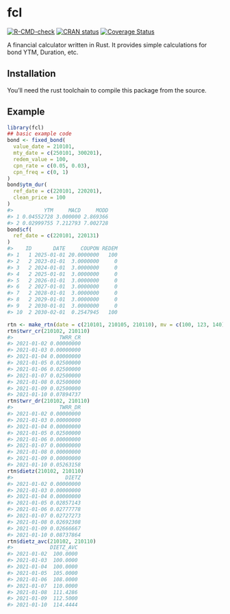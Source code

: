 
<!-- README.md is generated from README.Rmd.  Please edit that file -->

# fcl

<!-- badges: start -->

[![R-CMD-check](https://github.com/shrektan/fcl/workflows/R-CMD-check/badge.svg)](https://github.com/shrektan/fcl/actions)
[![CRAN
status](https://www.r-pkg.org/badges/version/fcl)](https://CRAN.R-project.org/package=fcl)
[![Coverage
Status](https://coveralls.io/repos/github/shrektan/fcl/badge.svg?branch=main)](https://coveralls.io/github/shrektan/fcl?branch=main)
<!-- badges: end -->

A financial calculator written in Rust. It provides simple calculations
for bond YTM, Duration, etc.

## Installation

You’ll need the rust toolchain to compile this package from the source.

## Example

``` r
library(fcl)
## basic example code
bond <- fixed_bond(
  value_date = 210101,
  mty_date = c(250101, 300201),
  redem_value = 100,
  cpn_rate = c(0.05, 0.03),
  cpn_freq = c(0, 1)
)
bond$ytm_dur(
  ref_date = c(220101, 220201),
  clean_price = 100
)
#>          YTM     MACD     MODD
#> 1 0.04552728 3.000000 2.869366
#> 2 0.02999755 7.212793 7.002728
bond$cf(
  ref_date = c(220101, 220131)
)
#>    ID       DATE     COUPON REDEM
#> 1   1 2025-01-01 20.0000000   100
#> 2   2 2023-01-01  3.0000000     0
#> 3   2 2024-01-01  3.0000000     0
#> 4   2 2025-01-01  3.0000000     0
#> 5   2 2026-01-01  3.0000000     0
#> 6   2 2027-01-01  3.0000000     0
#> 7   2 2028-01-01  3.0000000     0
#> 8   2 2029-01-01  3.0000000     0
#> 9   2 2030-01-01  3.0000000     0
#> 10  2 2030-02-01  0.2547945   100

rtn <- make_rtn(date = c(210101, 210105, 210110), mv = c(100, 123, 140), pl = c(0, 3, 7))
rtn$twrr_cr(210102, 210110)
#>               TWRR_CR
#> 2021-01-02 0.00000000
#> 2021-01-03 0.00000000
#> 2021-01-04 0.00000000
#> 2021-01-05 0.02500000
#> 2021-01-06 0.02500000
#> 2021-01-07 0.02500000
#> 2021-01-08 0.02500000
#> 2021-01-09 0.02500000
#> 2021-01-10 0.07894737
rtn$twrr_dr(210102, 210110)
#>               TWRR_DR
#> 2021-01-02 0.00000000
#> 2021-01-03 0.00000000
#> 2021-01-04 0.00000000
#> 2021-01-05 0.02500000
#> 2021-01-06 0.00000000
#> 2021-01-07 0.00000000
#> 2021-01-08 0.00000000
#> 2021-01-09 0.00000000
#> 2021-01-10 0.05263158
rtn$dietz(210102, 210110)
#>                 DIETZ
#> 2021-01-02 0.00000000
#> 2021-01-03 0.00000000
#> 2021-01-04 0.00000000
#> 2021-01-05 0.02857143
#> 2021-01-06 0.02777778
#> 2021-01-07 0.02727273
#> 2021-01-08 0.02692308
#> 2021-01-09 0.02666667
#> 2021-01-10 0.08737864
rtn$dietz_avc(210102, 210110)
#>            DIETZ_AVC
#> 2021-01-02  100.0000
#> 2021-01-03  100.0000
#> 2021-01-04  100.0000
#> 2021-01-05  105.0000
#> 2021-01-06  108.0000
#> 2021-01-07  110.0000
#> 2021-01-08  111.4286
#> 2021-01-09  112.5000
#> 2021-01-10  114.4444
```
